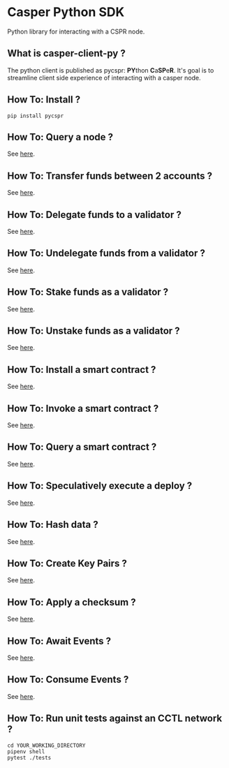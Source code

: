 # Casper Python SDK

Python library for interacting with a CSPR node.


What is casper-client-py ?
------------------------------------------------------

The python client is published as pycspr: **PY**thon **C**a**SP**e**R**.  It's goal is to streamline client side experience of interacting with a casper node.


How To: Install ?
------------------------------------------------------

```
pip install pycspr
```

How To: Query a node ?
------------------------------------------------------

See [here](how_tos/how_to_query_nodes.py).

How To: Transfer funds between 2 accounts ?
------------------------------------------------------

See [here](how_tos/how_to_transfer.py).

How To: Delegate funds to a validator ?
------------------------------------------------------

See [here](how_tos/how_to_delegate.py).

How To: Undelegate funds from a validator ?
------------------------------------------------------

See [here](how_tos/how_to_undelegate.py).

How To: Stake funds as a validator ?
------------------------------------------------------

See [here](how_tos/how_to_stake.py).

How To: Unstake funds as a validator ?
------------------------------------------------------

See [here](how_tos/how_to_unstake.py).

How To: Install a smart contract ?
------------------------------------------------------

See [here](how_tos/how_to_install_a_contract.py).

How To: Invoke a smart contract ?
------------------------------------------------------

See [here](how_tos/how_to_invoke_a_contract.py).

How To: Query a smart contract ?
------------------------------------------------------

See [here](how_tos/how_to_query_contracts.py).

How To: Speculatively execute a deploy ?
------------------------------------------------------

See [here](how_tos/how_to_speculatively_execute_a_deploy.py).

How To: Hash data ?
------------------------------------------------------

See [here](how_tos/how_to_hash_data.py).

How To: Create Key Pairs ?
------------------------------------------------------

See [here](how_tos/how_to_create_key_pairs.py).

How To: Apply a checksum ?
------------------------------------------------------

See [here](how_tos/how_to_apply_a_checksum.py).

How To: Await Events  ?
------------------------------------------------------

See [here](how_tos/how_to_await_events.py).

How To: Consume Events  ?
------------------------------------------------------

See [here](how_tos/how_to_consume_events.py).

How To: Run unit tests against an CCTL network ?
------------------------------------------------------

```
cd YOUR_WORKING_DIRECTORY
pipenv shell
pytest ./tests
````
